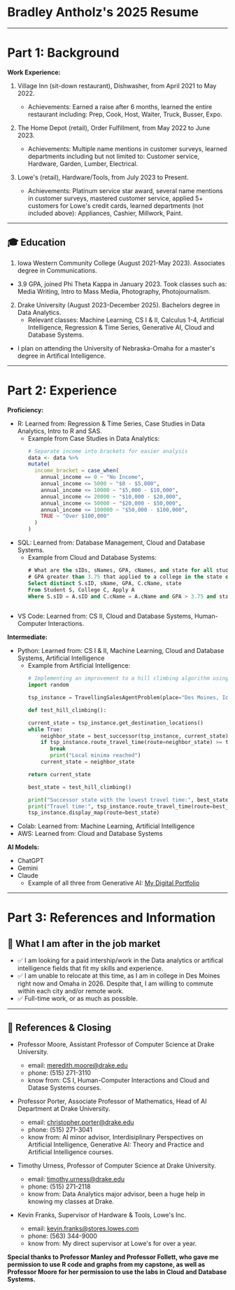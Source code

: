 # Bradley Antholz's 2025 Resume

---
# Part 1: Background
**Work Experience:**
1. Village Inn (sit-down restaurant), Dishwasher, from April 2021 to May 2022.
     * Achievements: Earned a raise after 6 months, learned the entire restaurant including: Prep, Cook, Host, Waiter, Truck, Busser, Expo. 

2. The Home Depot (retail), Order Fulfillment, from May 2022 to June 2023.
     * Achievements: Multiple name mentions in customer surveys, learned departments including but not limited to: Customer service, Hardware, Garden, Lumber, Electrical.
    
3. Lowe's (retail), Hardware/Tools, from July 2023 to Present.
     * Achievements: Platinum service star award, several name mentions in customer surveys, mastered customer service, applied 5+ customers for Lowe's credit cards, learned departments (not included above): Appliances, Cashier, Millwork, Paint.
---

## 🎓 Education
1. Iowa Western Community College (August 2021-May 2023). Associates degree in Communications.
  * 3.9 GPA, joined Phi Theta Kappa in January 2023. Took classes such as: Media Writing, Intro to Mass Media, Photography, Photojournalism.

2. Drake University (August 2023-December 2025). Bachelors degree in Data Analytics.
   * Relevant classes: Machine Learning, CS I & II, Calculus 1-4, Artificial Intelligence, Regression & Time Series, Generative AI, Cloud and Database Systems.

* I plan on attending the University of Nebraska-Omaha for a master's degree in Artifical Intelligence. 
---

# Part 2: Experience

**Proficiency:**
* R: Learned from: Regression & Time Series, Case Studies in Data Analytics, Intro to R and SAS.
    * Example from Case Studies in Data Analytics:
      ```r
      # Separate income into brackets for easier analysis
      data <- data %>%
      mutate(
        income_bracket = case_when(
          annual_income == 0 ~ "No Income",
          annual_income <= 5000 ~ "$0 - $5,000",
          annual_income <= 10000 ~ "$5,000 - $10,000",
          annual_income <= 20000 ~ "$10,000 - $20,000",
          annual_income <= 50000 ~ "$20,000 - $50,000",
          annual_income <= 100000 ~ "$50,000 - $100,000",
          TRUE ~ "Over $100,000"
        )
      )
      
* SQL: Learned from: Database Management, Cloud and Database Systems.
    * Example from Cloud and Database Systems:
      ```sql
      # What are the sIDs, sNames, GPA, cNames, and state for all students in the database with a
      # GPA greater than 3.75 that applied to a college in the state of CA? Display only distinct values.
      Select distinct S.sID, sName, GPA, C.cName, state
      From Student S, College C, Apply A
      Where S.sID = A.sID and C.cName = A.cName and GPA > 3.75 and state = 'CA';
    
* VS Code: Learned from: CS II, Cloud and Database Systems, Human-Computer Interactions.


**Intermediate:**
* Python: Learned from: CS I & II, Machine Learning, Cloud and Database Systems, Artificial Intelligence
    * Example from Artificial Intelligence:
      ```python
      # Implementing an improvement to a hill climbing algorithm using a random seed
      import random

      tsp_instance = TravellingSalesAgentProblem(place="Des Moines, Iowa, USA", num_locations=10, random_seed=random.randint(0,10000))

      def test_hill_climbing():

      current_state = tsp_instance.get_destination_locations()
      while True:
          neighbor_state = best_successor(tsp_instance, current_state)
          if tsp_instance.route_travel_time(route=neighbor_state) >= tsp_instance.route_travel_time(route=current_state):
             break
             print("Local minima reached")
          current_state = neighbor_state

      return current_state

      best_state = test_hill_climbing()

      print("Successor state with the lowest travel time:", best_state)
      print("Travel time:", tsp_instance.route_travel_time(route=best_state))
      tsp_instance.display_map(route=best_state)

* Colab: Learned from: Machine Learning, Artificial Intelligence    
* AWS: Learned from: Cloud and Database Systems

**AI Models:**
* ChatGPT
* Gemini
* Claude
    * Example of all three from Generative AI:
      [My Digital Portfolio](https://docs.google.com/presentation/d/1H9J_AZQ_QZ_YfaYmrOS28-yD5uJ_DTq-yvFnzUncyxc/edit?usp=sharing)



---
# Part 3: References and Information
## 🚀 What I am after in the job market  
- ✅ I am looking for a paid intership/work in the Data analytics or artifical intelligence fields that fit my skills and experience. 
- ✅ I am unable to relocate at this time, as I am in college in Des Moines right now and Omaha in 2026. Despite that, I am willing to commute within each city and/or remote work. 
- ✅ Full-time work, or as much as possible. 

---

## 🎯 References & Closing
- Professor Moore, Assistant Professor of Computer Science at Drake University.
  - email: meredith.moore@drake.edu
  - phone: (515) 271-3110
  - know from: CS I, Human-Computer Interactions and Cloud and Datase Systems courses.

- Professor Porter, Associate Professor of Mathematics, Head of AI Department at Drake University.
  - email: christopher.porter@drake.edu
  - phone: (515) 271-3041
  - know from: AI minor advisor, Interdisiplinary Perspectives on Artificial Intelligence, Generative AI: Theory and Practice and Artificial Intelligence courses.

- Timothy Urness, Professor of Computer Science at Drake University.
  - email: timothy.urness@drake.edu
  - phone: (515) 271-2118
  - know from: Data Analytics major advisor, been a huge help in knowing my classes at Drake. 

- Kevin Franks, Supervisor of Hardware & Tools, Lowe's Inc.
  - email: kevin.franks@stores.lowes.com
  - phone: (563) 344-9000
  - know from: My direct supervisor at Lowe's for over a year. 

**Special thanks to Professor Manley and Professor Follett, who gave me permission to use R code and graphs from my capstone, as well as Professor Moore for her permission to use the labs in Cloud and Database Systems.**
